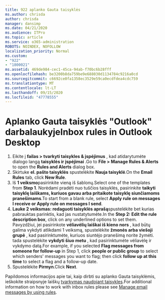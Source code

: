 ```yaml
---
title: 922 aplanko Gauta taisyklės
ms.author: chrisda
author: chrisda
manager: dansimp
ms.date: 04/21/2020
ms.audience: ITPro
ms.topic: article
ms.service: o365-administration
ROBOTS: NOINDEX, NOFOLLOW
localization_priority: Normal
ms.custom:
- "922"
- "1800021"
ms.assetid: 469de984-cec1-45ca-94ab-f70bc6b28fff
ms.openlocfilehash: be3200b8da759be9e688030d1134784c9216a0cd
ms.sourcegitcommit: c6692ce0fa1358ec3529e59ca0ecdfdea4cdc759
ms.translationtype: MT
ms.contentlocale: lt-LT
ms.lasthandoff: 09/15/2020
ms.locfileid: "47778555"
---
```

# <a name="inbox-rules-in-outlook-desktop"></a><span data-ttu-id="a2ec1-102">Aplanko Gauta taisyklės "Outlook" darbalaukyje</span><span class="sxs-lookup"><span data-stu-id="a2ec1-102">Inbox rules in Outlook Desktop</span></span>

1. <span data-ttu-id="a2ec1-103">Eikite į **failas > tvarkyti taisykles & įspėjimus** , kad atidarytumėte dialogo langą **taisyklės ir įspėjimai** .</span><span class="sxs-lookup"><span data-stu-id="a2ec1-103">Go to **File > Manage Rules & Alerts** to open the **Rules and Alerts** dialog box.</span></span>
2. <span data-ttu-id="a2ec1-104">Skirtuke **el. pašto taisyklės** spustelėkite **Nauja taisyklė**.</span><span class="sxs-lookup"><span data-stu-id="a2ec1-104">On the **Email Rules** tab, click **New Rule**.</span></span>
3. <span data-ttu-id="a2ec1-105">Iš **1 veiksmo**pasirinkite vieną iš šablonų.</span><span class="sxs-lookup"><span data-stu-id="a2ec1-105">Select one of the templates from **Step 1**.</span></span> <span data-ttu-id="a2ec1-106">Norėdami pradėti nuo tuščios taisyklės, pasirinkite **taikyti taisyklę laiškams, kuriuos gavau arba pritaikote taisyklę siunčiamoms pranešimams**.</span><span class="sxs-lookup"><span data-stu-id="a2ec1-106">To start from a blank rule, select **Apply rule on messages I receive or Apply rule on messages I send**.</span></span>
4. <span data-ttu-id="a2ec1-107">**Lauke 2 veiksmas: redaguoti taisyklės aprašą**spustelėkite bet kurias pabrauktas parinktis, kad jas nustatytumėte.</span><span class="sxs-lookup"><span data-stu-id="a2ec1-107">In the **Step 2: Edit the rule description box**, click on any underlined options to set them.</span></span> <span data-ttu-id="a2ec1-108">Pavyzdžiui, jei pasirinkote **vėliavėlių laiškai iš kieno nors** , kad būtų galima vykdyti atlikdami 1 veiksmą, spustelėkite **žmonės arba viešoji grupė** , kad pasirinktumėte, kuriuos siuntėjo pranešimą norite žymėti. tada spustelėkite **vykdyti šiuo metu** , kad pasirinktumėte vėliavėlę ir vykdymo datą.</span><span class="sxs-lookup"><span data-stu-id="a2ec1-108">For example, if you selected **Flag messages from someone for follow-up** in Step 1, click **people or public group** to select which senders' messages you want to flag; then click **follow up at this time** to select a flag and a follow-up date.</span></span>
5. <span data-ttu-id="a2ec1-109">Spustelėkite **Pirmyn**.</span><span class="sxs-lookup"><span data-stu-id="a2ec1-109">Click **Next**.</span></span>

<span data-ttu-id="a2ec1-110">Papildomos informacijos apie tai, kaip dirbti su aplanko Gauta taisyklėmis, ieškokite straipsnyje laiškų [tvarkymas naudojant taisykles](https://support.office.com/article/manage-email-messages-by-using-rules-c24f5dea-9465-4df4-ad17-a50704d66c59).</span><span class="sxs-lookup"><span data-stu-id="a2ec1-110">For additional information on how to work with inbox rules please see [Manage email messages by using rules](https://support.office.com/article/manage-email-messages-by-using-rules-c24f5dea-9465-4df4-ad17-a50704d66c59).</span></span>

